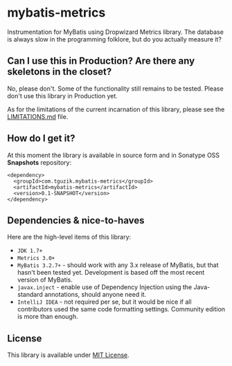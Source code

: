 mybatis-metrics
===============

Instrumentation for MyBatis using Dropwizard Metrics library. The database is always slow in the programming
folklore, but do you actually measure it?

Can I use this in Production? Are there any skeletons in the closet?
--------------------------------------------------------------------

No, please don't. Some of the functionality still remains to be tested. Please don't use this library in Production yet. 

As for the limitations of the current incarnation of this library, please see the [LIMITATIONS.md](LIMITATIONS.md) file.


How do I get it?
----------------

At this moment the library is available in source form and in Sonatype OSS **Snapshots** repository:

    <dependency>
      <groupId>com.tguzik.mybatis-metrics</groupId>
      <artifactId>mybatis-metrics</artifactId>
      <version>0.1-SNAPSHOT</version>
    </dependency>



Dependencies & nice-to-haves
----------------------------

Here are the high-level items  of this library:

* `JDK 1.7+`
* `Metrics 3.0+`
* `MyBatis 3.2.7+` - should work with any 3.x release of MyBatis, but that hasn't been tested yet. Development is
  based off the most recent version of MyBatis.
* `javax.inject` - enable use of Dependency Injection using the Java-standard annotations, should anyone need it.
* `IntelliJ IDEA` - not required per se, but it would be nice if all contributors used the same code formatting
  settings. Community edition is more than enough.


License
-------

This library is available under [MIT License](LICENSE).
